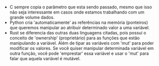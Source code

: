 - C sempre copia o parâmetro que esta sendo passado, mesmo que isso não seja interessante em casos onde estamos trabalhando com um grande volume dados.
- Python cria 'automaticamente' as referências na memória (ponteiros) que queremos manipular ao atribuir determinado valor a uma variável.
- Rust se diferencia das outras duas linguagens citadas, pois possuí o conceito de 'ownership' (proprietário) para as funções que estão manipulando a variável. Além de tipar as variáveis com 'mut' para poder modificar os valores. Se você quiser manipular determinada variável em outra função, você pode 'emprestar' essa variável e usar o 'mut' para falar que aquela variável é mutável.
